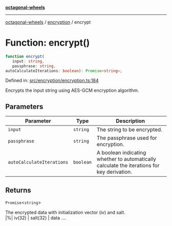 [**octagonal-wheels**](../../../../README.md)

***

[octagonal-wheels](../../../../globals.md) / [encryption](../README.md) / encrypt

# Function: encrypt()

```ts
function encrypt(
   input: string, 
   passphrase: string, 
autoCalculateIterations: boolean): Promise<string>;
```

Defined in: [src/encryption/encryption.ts:184](https://github.com/vrtmrz/octagonal-wheels/blob/main/src/encryption/encryption.ts#L184)

Encrypts the input string using AES-GCM encryption algorithm.

## Parameters

| Parameter | Type | Description |
| ------ | ------ | ------ |
| `input` | `string` | The string to be encrypted. |
| `passphrase` | `string` | The passphrase used for encryption. |
| `autoCalculateIterations` | `boolean` | A boolean indicating whether to automatically calculate the iterations for key derivation. |

## Returns

`Promise`\<`string`\>

The encrypted data with initialization vector (iv) and salt. <br>  |%| iv(32) | salt(32) | data ....
